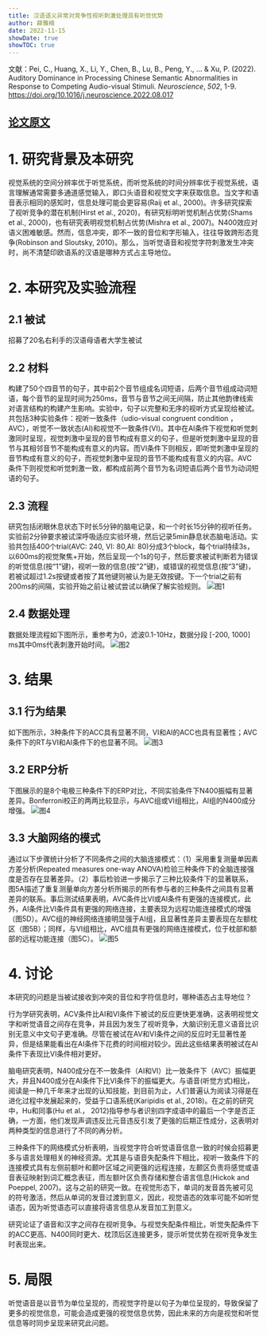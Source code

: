 ```yaml
---
title: 汉语语义异常对竞争性视听刺激处理具有听觉优势
author: 薛雅楠
date: 2022-11-15
showDate: true
showTOC: true
---
```

文献：Pei, C., Huang, X., Li, Y., Chen, B., Lu, B., Peng, Y., ... & Xu, P. (2022). Auditory Dominance in Processing Chinese Semantic Abnormalities in Response to Competing Audio-visual Stimuli. _Neuroscience_, _502_, 1-9.
https://doi.org/10.1016/j.neuroscience.2022.08.017
## [论文原文](../Source_Files/2022-11-15-XYNQ.Pdf)
# 1. 研究背景及本研究
视觉系统的空间分辨率优于听觉系统，而听觉系统的时间分辨率优于视觉系统，语言理解通常需要多通道感觉输入，即口头语音和视觉文字来获取信息。当文字和语音表示相同的感知时，信息处理可能会更容易(Raij et al., 2000)。许多研究探索了视听竞争的潜在机制(Hirst et al., 2020)，有研究标明听觉机制占优势(Shams et al., 2000)，也有研究表明视觉机制占优势(Mishra et al., 2007)。N400效应对语义困难敏感。然而，信息冲突，即不一致的音位和字形输入，往往导致跨形态竞争(Robinson and Sloutsky, 2010)。那么，当听觉语音和视觉字符刺激发生冲突时，尚不清楚印欧语系的汉语是哪种方式占主导地位。
# 2. 本研究及实验流程
## 2.1 被试
招募了20名右利手的汉语母语者大学生被试
## 2.2 材料
构建了50个四音节的句子，其中前2个音节组成名词短语，后两个音节组成动词短语，每个音节的呈现时间为250ms，音节与音节之间无间隔，防止其他韵律线索对语言结构的构建产生影响。实验中，句子以完整和无序的视听方式呈现给被试。共包括3种实验条件：视听一致条件（udio-visual congruent condition ，AVC），听觉不一致状态(AI)和视觉不一致条件(VI)。其中在AI条件下视觉和听觉刺激同时呈现，视觉刺激中呈现的音节构成有意义的句子，但是听觉刺激中呈现的音节与其相邻音节不能构成有意义的内容。而VI条件下则相反，即听觉刺激中呈现的音节构成有意义的句子，而视觉刺激中呈现的音节不能构成有意义的内容。AVC条件下则视觉和听觉刺激一致，都构成前两个音节为名词短语后两个音节为动词短语的句子。
## 2.3 流程
研究包括闭眼休息状态下时长5分钟的脑电记录，和一个时长15分钟的视听任务。实验前2分钟要求被试深呼吸适应实验环境，然后记录5min静息状态脑电活动。实验共包括400个trial(AVC: 240, VI: 80,AI: 80)分成3个block，每个trial持续3s，以600ms的视觉聚焦+开始，然后呈现一个1s的句子，然后要求被试判断若为错误的听觉信息(按“1”键)，视听一致的信息(按“2”键)，或错误的视觉信息(按“3”键)，若被试超过1.2s按键或者按了其他键则被认为是无效按键。下一个trial之前有200ms的间隔，实验开始之前让被试尝试以确保了解实验规则。
![图1](../Supporting_Information/2022-11-15-XYN1-Fig-1.png)
## 2.4 数据处理
数据处理流程如下图所示，重参考为0，滤波0.1-10Hz，数据分段 [-200, 1000] ms其中0ms代表刺激开始时间。
![图2](../Supporting_Information/2022-11-15-XYN1-Fig-2.png)
# 3. 结果
## 3.1 行为结果
如下图所示，3种条件下的ACC具有显著不同，VI和AI的ACC也具有显著性；AVC条件下的RT与VI和AI条件下的也显著不同。
![图3](../Supporting_Information/2022-11-15-XYN1-Fig-3.png)
## 3.2 ERP分析
下图展示的是8个电极三种条件下的ERP对比，不同实验条件下N400振幅有显著差异。Bonferroni校正的两两比较显示，与AVC组或VI组相比，AI组的N400成分增强。
![图4](../Supporting_Information/2022-11-15-XYN1-Fig-4.png)
## 3.3 大脑网络的模式
通过以下步骤统计分析了不同条件之间的大脑连接模式：（1）采用重复测量单因素方差分析(Repeated measures one-way ANOVA)检验三种条件下的全脑连接强度是否存在显著差异。（2）事后检验进一步揭示了三种比较条件下的显著联系，图5A描述了重复测量单向方差分析所揭示的所有参与者的三种条件之间具有显著差异的联系。事后测试结果表明，AVC条件比VI或AI条件有更强的连接模式，此外，AI条件比VI条件具有更强的网络连接，主要表现为远程功能连接模式的增强（图5D）。AVC组的神经网络连接明显强于AI组，且显著性差异主要表现在左额枕区（图5B）；同样，与VI组相比，AVC组具有更强的网络连接模式，位于枕部和额部的远程功能连接（图5C）。
![图5](../Supporting_Information/2022-11-15-XYN1-Fig-5.png)
# 4. 讨论
本研究的问题是当被试接收到冲突的音位和字符信息时，哪种语态占主导地位？

行为学研究表明，ACV条件比AI和VI条件下被试的反应更快更准确，这表明视觉文字和听觉语音之间存在竞争，并且因为发生了视听竞争，大脑识别无意义语音比识别无意义中文句子更准确。尽管在被试在AV和VI条件之间的反应时无显著性差异，但是结果能看出在AI条件下花费的时间相对较少。因此这些结果表明被试在AI条件下表现比VI条件相对更好。

脑电研究表明，N400成分在不一致条件（AI和VI）比一致条件下（AVC）振幅更大，并且N400成分在AI条件下比VI条件下的振幅更大。与语音(听觉方式)相比，阅读是一种几千年来才出现的认知技能，到目前为止，人们普遍认为阅读习得是在进化过程中发展起来的，受益于口语系统(Karipidis et al., 2018)。在之前的研究中，Hu和同事(Hu et al.， 2012)指导参与者识别四字成语中的最后一个字是否正确，一方面，他们发现声调违反比元音违反引发了更强的后期正性成分，这表明对两种类型的信息进行了不同的再分析。

三种条件下的网络模式分析表明，当视觉字符合听觉语音信息一致的时候会招募更多与语言处理相关的神经资源。尤其是与语音失配条件下相比，视听一致条件下的连接模式具有左侧前额叶和颞叶区域之间更强的远程连接，左颞区负责将感觉或语音表征映射到词汇概念表征，而左额叶区负责存储和整合语言信息(Hickok and Poeppel, 2007)。这与之前的研究一致。在视觉形态下，单词的发音首先被可见的符号激活，然后从单词的发音过渡到意义，因此，视觉语态的效率可能不如听觉语态，因为听觉语态可以直接将语言信息从发音加工到意义。

研究论证了语音和汉字之间存在视听竞争。与视觉失配条件相比，听觉失配条件下的ACC更高、N400同时更大、枕顶后区连接更多，提示听觉优势在视听竞争发生时表现出来。
# 5. 局限
听觉语音是以音节为单位呈现的，而视觉字符是以句子为单位呈现的，导致保留了更多的视觉信息，可能会造成更强的视觉信息优势，因此未来的方向是视觉和听觉信息等时同步呈现来研究此问题。
